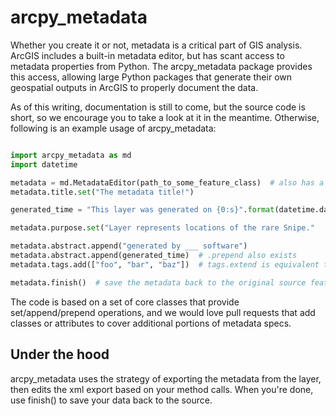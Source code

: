arcpy_metadata
==============
Whether you create it or not, metadata is a critical part of GIS analysis. ArcGIS includes a built-in metadata editor, but has scant access to metadata properties from Python. The arcpy_metadata package provides this access, allowing large Python packages that generate their own geospatial outputs in ArcGIS to properly document the data.

As of this writing, documentation is still to come, but the source code is short, so we encourage you to take a look at it in the meantime. Otherwise, following is an example usage of arcpy_metadata:

```python

import arcpy_metadata as md
import datetime

metadata = md.MetadataEditor(path_to_some_feature_class)  # also has a feature_layer parameter if you're working with one, but edits get saved back to the source feature class
metadata.title.set("The metadata title!")

generated_time = "This layer was generated on {0:s}".format(datetime.datetime.now().strftime("%m/%d/%Y %I:%M %p"))

metadata.purpose.set("Layer represents locations of the rare Snipe."

metadata.abstract.append("generated by ___ software")
metadata.abstract.append(generated_time)  # .prepend also exists
metadata.tags.add(["foo", "bar", "baz"])  # tags.extend is equivalent to maintain list semantics

metadata.finish()  # save the metadata back to the original source feature class and cleanup. Without calling finish(), your edits are NOT saved!
```
The code is based on a set of core classes that provide set/append/prepend operations, and we would love pull requests that add classes or attributes to cover additional portions of metadata specs.

Under the hood
---------------
arcpy_metadata uses the strategy of exporting the metadata from the layer, then edits the xml export based on your method calls. When you're done, use finish() to save your data back to the source.

